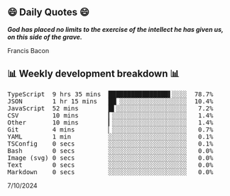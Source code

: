 ## 😄 Daily Quotes 😄

_**God has placed no limits to the exercise of the intellect he has given us, on this side of the grave.**_

Francis Bacon



## 📊 Weekly development breakdown 📊

<pre>TypeScript  9 hrs 35 mins  ████████████████▌░░░░  78.7%
JSON        1 hr 15 mins   ██▏░░░░░░░░░░░░░░░░░░  10.4%
JavaScript  52 mins        █▌░░░░░░░░░░░░░░░░░░░   7.2%
CSV         10 mins        ▎░░░░░░░░░░░░░░░░░░░░   1.4%
Other       10 mins        ▎░░░░░░░░░░░░░░░░░░░░   1.4%
Git         4 mins         ▏░░░░░░░░░░░░░░░░░░░░   0.7%
YAML        1 min          ░░░░░░░░░░░░░░░░░░░░░   0.1%
TSConfig    0 secs         ░░░░░░░░░░░░░░░░░░░░░   0.1%
Bash        0 secs         ░░░░░░░░░░░░░░░░░░░░░   0.0%
Image (svg) 0 secs         ░░░░░░░░░░░░░░░░░░░░░   0.0%
Text        0 secs         ░░░░░░░░░░░░░░░░░░░░░   0.0%
Markdown    0 secs         ░░░░░░░░░░░░░░░░░░░░░   0.0%</pre>

7/10/2024